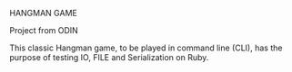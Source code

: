 HANGMAN GAME

Project from ODIN 

This classic Hangman game, to be played in command line (CLI), has the purpose of testing IO, FILE and Serialization on Ruby.